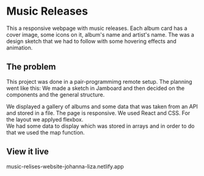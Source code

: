 # Music Releases

This a responsive webpage with music releases.
Each album card has a cover image, some icons on it, album's name and artist's name.
The was a design sketch that we had to follow with some hovering effects and animation.

## The problem

This project was done in a pair-programmimg remote setup.
The planning went like this:
We made a sketch in Jamboard and then decided on the components and the general structure.

We displayed a gallery of albums and some data that was taken from an API and stored in a file.
The page is responsive.
We used React and CSS.
For the layout we applyed flexbox.  
We had some data to display which was stored in arrays and in order to do that we used the map function.

## View it live

music-relises-website-johanna-liza.netlify.app
